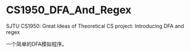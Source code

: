 # CS1950_DFA_And_Regex

SJTU CS1950: Great Ideas of Theoretical CS project: Introducing DFA and regex

一个简单的DFA模拟程序。
